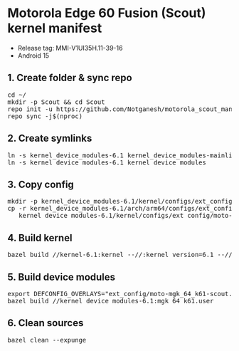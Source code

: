# Motorola Edge 60 Fusion (Scout) kernel manifest
- Release tag: MMI-V1UI35H.11-39-16
- Android 15

## 1. Create folder & sync repo
<pre>cd ~/
mkdir -p Scout && cd Scout
repo init -u https://github.com/Notganesh/motorola_scout_manifest.git -m default.xml
repo sync -j$(nproc)</pre>

## 2. Create symlinks
<pre>ln -s kernel_device_modules-6.1 kernel_device_modules-mainline
ln -s kernel_device_modules-6.1 kernel_device_modules</pre>

## 3. Copy  config
<pre>mkdir -p kernel_device_modules-6.1/kernel/configs/ext_config
cp -r kernel_device_modules-6.1/arch/arm64/configs/ext_config/moto-mgk_64_k61-scout.config \
   kernel_device_modules-6.1/kernel/configs/ext_config/moto-mgk_64_k61-scout.config</pre>

## 4. Build kernel
<pre>bazel build //kernel-6.1:kernel --//:kernel_version=6.1 --//:internal_config=true</pre>

## 5. Build device modules
<pre>export DEFCONFIG_OVERLAYS="ext_config/moto-mgk_64_k61-scout.config"
bazel build //kernel_device_modules-6.1:mgk_64_k61.user</pre>

## 6. Clean sources
<pre>bazel clean --expunge </pre>
